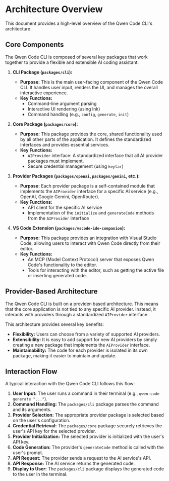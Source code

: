 # Architecture Overview

This document provides a high-level overview of the Qwen Code CLI's architecture.

## Core Components

The Qwen Code CLI is composed of several key packages that work together to provide a flexible and extensible AI coding assistant.

1.  **CLI Package (`packages/cli`):**
    - **Purpose:** This is the main user-facing component of the Qwen Code CLI. It handles user input, renders the UI, and manages the overall interactive experience.
    - **Key Functions:**
        - Command-line argument parsing
        - Interactive UI rendering (using Ink)
        - Command handling (e.g., `config`, `generate`, `init`)

2.  **Core Package (`packages/core`):**
    - **Purpose:** This package provides the core, shared functionality used by all other parts of the application. It defines the standardized interfaces and provides essential services.
    - **Key Functions:**
        - `AIProvider` interface: A standardized interface that all AI provider packages must implement.
        - Secure credential management (using `keytar`)

3.  **Provider Packages (`packages/openai`, `packages/gemini`, etc.):**
    - **Purpose:** Each provider package is a self-contained module that implements the `AIProvider` interface for a specific AI service (e.g., OpenAI, Google Gemini, OpenRouter).
    - **Key Functions:**
        - API client for the specific AI service
        - Implementation of the `initialize` and `generateCode` methods from the `AIProvider` interface

4.  **VS Code Extension (`packages/vscode-ide-companion`):**
    - **Purpose:** This package provides an integration with Visual Studio Code, allowing users to interact with Qwen Code directly from their editor.
    - **Key Functions:**
        - An MCP (Model Context Protocol) server that exposes Qwen Code's functionality to the editor.
        - Tools for interacting with the editor, such as getting the active file or inserting generated code.

## Provider-Based Architecture

The Qwen Code CLI is built on a provider-based architecture. This means that the core application is not tied to any specific AI provider. Instead, it interacts with providers through a standardized `AIProvider` interface.

This architecture provides several key benefits:

- **Flexibility:** Users can choose from a variety of supported AI providers.
- **Extensibility:** It is easy to add support for new AI providers by simply creating a new package that implements the `AIProvider` interface.
- **Maintainability:** The code for each provider is isolated in its own package, making it easier to maintain and update.

## Interaction Flow

A typical interaction with the Qwen Code CLI follows this flow:

1.  **User Input:** The user runs a command in their terminal (e.g., `qwen-code generate "..."`).
2.  **Command Handling:** The `packages/cli` package parses the command and its arguments.
3.  **Provider Selection:** The appropriate provider package is selected based on the user's configuration.
4.  **Credential Retrieval:** The `packages/core` package securely retrieves the user's API key for the selected provider.
5.  **Provider Initialization:** The selected provider is initialized with the user's API key.
6.  **Code Generation:** The provider's `generateCode` method is called with the user's prompt.
7.  **API Request:** The provider sends a request to the AI service's API.
8.  **API Response:** The AI service returns the generated code.
9.  **Display to User:** The `packages/cli` package displays the generated code to the user in the terminal.
